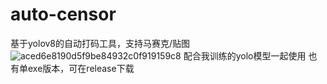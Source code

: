 # auto-censor
基于yolov8的自动打码工具，支持马赛克/贴图
![aced6e8190d5f9be84932c0f919159c8](https://github.com/user-attachments/assets/ee584822-8453-451d-acfb-627c019d4129)
配合我训练的yolo模型一起使用
也有单exe版本，可在release下载

